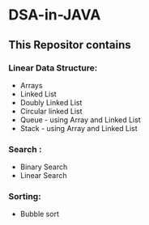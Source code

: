 # DSA-in-JAVA

## This Repositor contains

### Linear Data Structure:
  * Arrays
  * Linked List
  * Doubly Linked List
  * Circular linked List
  * Queue - using Array and Linked List
  * Stack - using Array and Linked List

### Search :
  * Binary Search
  * Linear Search

### Sorting:
  * Bubble sort
